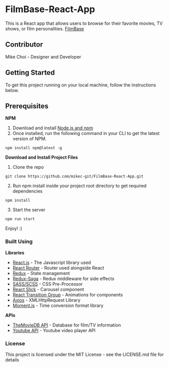 # FilmBase-React-App
This is a React app that allows users to browse for their favorite movies, TV shows, or film personalities. 
  [FilmBase](https://www.filmbase.xyz/)

## Contributor
Mike Choi - Designer and Developer

## Getting Started
To get this project running on your local machine, follow the instructions below.

## Prerequisites
**NPM**
1) Download and install [Node.js and npm](https://nodejs.org/en/)
2) Once installed, run the following command in your CLI to get the latest version of NPM.
```
npm install npm@latest -g
```

**Download and Install Project Files**
1) Clone the repo
```
git clone https://github.com/mikec-git/FilmBase-React-App.git
```

2) Run npm install inside your project root directory to get required dependencies
```
npm install
```

3) Start the server
```
npm run start
```

Enjoy! :)

### Built Using
**Libraries**
- [React.js](https://reactjs.org/) - The Javascript library used
- [React Router](https://reacttraining.com/react-router/) - Router used alongside React
- [Redux](https://redux.js.org/) - State management
- [Redux-Saga](https://redux-saga.js.org/) - Redux middleware for side effects
- [SASS/SCSS](https://sass-lang.com/) - CSS Pre-Processor
- [React Slick](https://github.com/akiran/react-slick) - Carousel component
- [React Transition Group](https://reactcommunity.org/react-transition-group/) - Animations for components
- [Axios](https://github.com/axios/axios) - XMLHttpRequest Library
- [Moment.js](https://momentjs.com/) - Time conversion format library


**APIs**
- [TheMovieDB API](https://www.themoviedb.org/documentation/api) - Database for film/TV information
- [Youtube API](https://developers.google.com/youtube/) - Youtube video player API

### License
This project is licensed under the MIT License - see the LICENSE.md file for details
